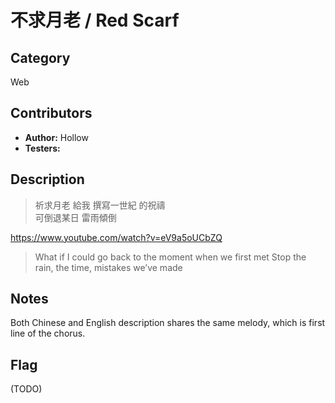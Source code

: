 # 不求月老 / Red Scarf

## Category

Web

## Contributors

-   **Author:** Hollow
-   **Testers:** 

## Description

> 祈求月老 給我 撰寫一世紀 的祝禱  
> 可倒退某日 雷雨傾倒

https://www.youtube.com/watch?v=eV9a5oUCbZQ

> What if I could go back to the moment when we first met
> Stop the rain, the time, mistakes we’ve made

## Notes

Both Chinese and English description shares the same melody, which is first line of the chorus.

## Flag

(TODO)
